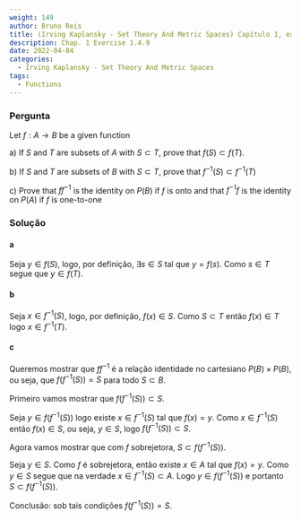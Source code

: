 ```yaml
---
weight: 149
author: Bruno Reis
title: (Irving Kaplansky - Set Theory And Metric Spaces) Capítulo 1, exercício 1.4.9
description: Chap. 1 Exercise 1.4.9
date: 2022-04-04
categories:
  - Irving Kaplansky - Set Theory And Metric Spaces
tags:
  - Functions
---
```

### Pergunta
Let $f: A \rightarrow B$ be a given function

a) If $S$ and $T$ are subsets of $A$ with $S \subset T$, prove that $f(S) \subset f(T)$.

b) If $S$ and $T$ are subsets of $B$ with $S \subset T$, prove that $f^{-1}(S) \subset f^{-1}(T)$

c) Prove that $ff^{-1}$ is the identity on $P(B)$ if $f$ is onto and that $f^{-1}f$ is the identity on $P(A)$ if $f$ is one-to-one

### Solução

#### a
Seja $y \in f(S)$, logo, por definição, $\exists s \in S$ tal que $y = f(s)$. Como $s \in T$ segue que $y \in f(T)$.

#### b
Seja $x \in f^{-1}(S)$, logo, por definição, $f(x) \in S$. Como $S \subset T$ então $f(x) \in T$ logo $x \in f^{-1}(T)$.

#### c
Queremos mostrar que $ff^{-1}$ é a relação identidade no cartesiano $P(B) \times P(B)$, ou seja, que $f(f^{-1}(S)) = S$ para todo $S \subset B$.

Primeiro vamos mostrar que $f(f^{-1}(S)) \subset S$.

Seja $y \in f(f^{-1}(S))$ logo existe $x \in f^{-1}(S)$ tal que $f(x) = y$. Como $x \in f^{-1}(S)$ então $f(x) \in S$, ou seja, $y \in S$, logo $f(f^{-1}(S)) \subset S$.

Agora vamos mostrar que com $f$ sobrejetora, $S \subset f(f^{-1}(S))$. 

Seja $y \in S$. Como $f$ é sobrejetora, então existe $x \in A$ tal que $f(x) = y$. Como $y \in S$ segue que na verdade $x \in f^{-1}(S) \subset A$. Logo $y \in f(f^{-1}(S))$ e portanto $S \subset f(f^{-1}(S))$.

Conclusão: sob tais condições $f(f^{-1}(S)) = S$.